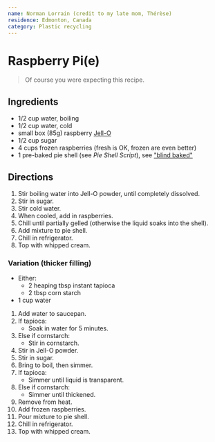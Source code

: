 ```yaml
---
name: Norman Lorrain (credit to my late mom, Thérèse)
residence: Edmonton, Canada
category: Plastic recycling
---
```


# Raspberry Pi(e)

> Of course you were expecting this recipe.

## Ingredients
- 1/2 cup water, boiling
- 1/2 cup water, cold
- small box (85g) raspberry [Jell-O](https://en.wikipedia.org/wiki/Jell-O)
- 1/2 cup sugar
- 4 cups frozen raspberries (fresh is OK, frozen are even better)
- 1 pre-baked pie shell (see *Pie Shell Script*), see ["blind baked"](https://www.bing.com/search?q=blind+bake+pie+crust)



## Directions

1. Stir boiling water into Jell-O powder, until completely dissolved.  
1. Stir in sugar.
1. Stir cold water.  
1. When cooled, add in raspberries.
1. Chill until partially gelled (otherwise the liquid soaks into the shell).
1. Add mixture to pie shell.
1. Chill in refrigerator.
1. Top with whipped cream.


### Variation (thicker filling)

- Either: 
    * 2 heaping tbsp instant tapioca
    * 2 tbsp corn starch
- 1 cup water

1. Add water to saucepan.
1. If tapioca:
    * Soak in water for 5 minutes.
1. Else if cornstarch:
    * Stir in cornstarch.
1. Stir in Jell-O powder.
1. Stir in sugar.
1. Bring to boil, then simmer.
1. If tapioca:
    * Simmer until liquid is transparent.
1. Else if cornstarch:
    * Simmer until thickened.
1. Remove from heat.
1. Add frozen raspberries.
1. Pour mixture to pie shell.
1. Chill in refrigerator.
1. Top with whipped cream.

